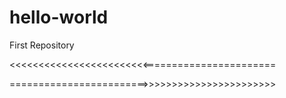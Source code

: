 # hello-world
First Repository

<<<<<<<<<<<<<<<<<<<<<<<<=======================

========================>>>>>>>>>>>>>>>>>>>>>>>
